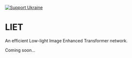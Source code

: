 [![Support Ukraine](https://img.shields.io/badge/Support-Ukraine-FFD500?style=flat&labelColor=005BBB)](https://jensen.dlab.ac.cn/we-stand-with-ukraine/)

# LIET
An efficient Low-light Image Enhanced Transformer network.

Coming soon...
